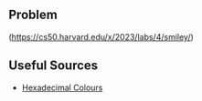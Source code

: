 ## Problem

(https://cs50.harvard.edu/x/2023/labs/4/smiley/)

## Useful Sources
* [Hexadecimal Colours](https://www.mathsisfun.com/hexadecimal-decimal-colors.html)

